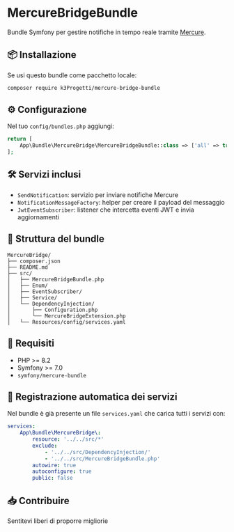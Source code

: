 # MercureBridgeBundle

Bundle Symfony per gestire notifiche in tempo reale tramite [Mercure](https://mercure.rocks/).

## 📦 Installazione

Se usi questo bundle come pacchetto locale:

```bash
composer require k3Progetti/mercure-bridge-bundle
```

## ⚙️ Configurazione

Nel tuo `config/bundles.php` aggiungi:

```php
return [
    App\Bundle\MercureBridge\MercureBridgeBundle::class => ['all' => true],
];
```

## 🛠️ Servizi inclusi

- `SendNotification`: servizio per inviare notifiche Mercure
- `NotificationMessageFactory`: helper per creare il payload del messaggio
- `JwtEventSubscriber`: listener che intercetta eventi JWT e invia aggiornamenti

## 📂 Struttura del bundle

```
MercureBridge/
├── composer.json
├── README.md
├── src/
│   ├── MercureBridgeBundle.php
│   ├── Enum/
│   ├── EventSubscriber/
│   ├── Service/
│   └── DependencyInjection/
│       ├── Configuration.php
│       └── MercureBridgeExtension.php
│   └── Resources/config/services.yaml
```

## 🧪 Requisiti

- PHP >= 8.2
- Symfony >= 7.0
- `symfony/mercure-bundle`

## 🔧 Registrazione automatica dei servizi

Nel bundle è già presente un file `services.yaml` che carica tutti i servizi con:

```yaml
services:
    App\Bundle\MercureBridge\:
        resource: '../../src/*'
        exclude:
            - '../../src/DependencyInjection/'
            - '../../src/MercureBridgeBundle.php'
        autowire: true
        autoconfigure: true
        public: false
```

## 📥 Contribuire

Sentitevi liberi di proporre migliorie
